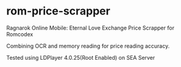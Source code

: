 # rom-price-scrapper
Ragnarok Online Mobile: Eternal Love Exchange Price Scrapper for Romcodex

Combining OCR and memory reading for price reading accuracy.

Tested using LDPlayer 4.0.25(Root Enabled) on SEA Server
